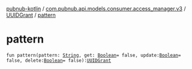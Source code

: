 [pubnub-kotlin](../../index.md) / [com.pubnub.api.models.consumer.access_manager.v3](../index.md) / [UUIDGrant](index.md) / [pattern](./pattern.md)

# pattern

`fun pattern(pattern: `[`String`](https://kotlinlang.org/api/latest/jvm/stdlib/kotlin/-string/index.html)`, get: `[`Boolean`](https://kotlinlang.org/api/latest/jvm/stdlib/kotlin/-boolean/index.html)` = false, update: `[`Boolean`](https://kotlinlang.org/api/latest/jvm/stdlib/kotlin/-boolean/index.html)` = false, delete: `[`Boolean`](https://kotlinlang.org/api/latest/jvm/stdlib/kotlin/-boolean/index.html)` = false): `[`UUIDGrant`](index.md)